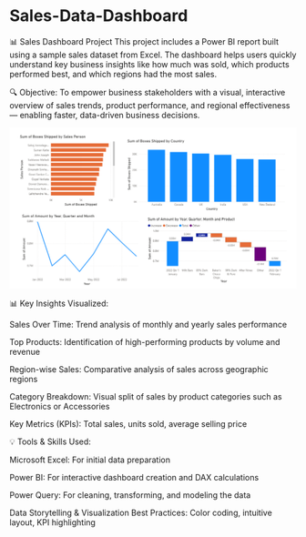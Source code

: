 # Sales-Data-Dashboard

📊 Sales Dashboard Project This project includes a Power BI report built using a sample sales dataset from Excel. The dashboard helps users quickly understand key business insights like how much was sold, which products performed best, and which regions had the most sales.

🔍 Objective:
To empower business stakeholders with a visual, interactive overview of sales trends, product performance, and regional effectiveness — enabling faster, data-driven business decisions.

![image alt](https://github.com/Kanchimanoj/Sales-Data-Dashboard/blob/91e3038ac3a40b1c4f7bbb481e79c9a07d07ccbb/Sales%20Dashboard.png)

📊 Key Insights Visualized:

Sales Over Time: Trend analysis of monthly and yearly sales performance

Top Products: Identification of high-performing products by volume and revenue

Region-wise Sales: Comparative analysis of sales across geographic regions

Category Breakdown: Visual split of sales by product categories such as Electronics or Accessories

Key Metrics (KPIs): Total sales, units sold, average selling price

💡 Tools & Skills Used:

Microsoft Excel: For initial data preparation

Power BI: For interactive dashboard creation and DAX calculations

Power Query: For cleaning, transforming, and modeling the data

Data Storytelling & Visualization Best Practices: Color coding, intuitive layout, KPI highlighting

